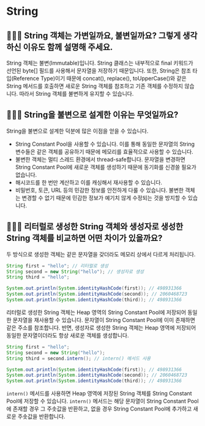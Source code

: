 # String

## 🤷🏻‍♂️ String 객체는 가변일까요, 불변일까요? 그렇게 생각하신 이유도 함께 설명해 주세요.

String 객체는 불변(Immutable)입니다. String 클래스는 내부적으로 final 키워드가 선언된 byte[] 필드를 사용해서 문자열을 저장하기 때문입니다. 또한, String은 참조 타입(Reference Type)이기 때문에 concat(), replace(), toUpperCase()와 같은 String 메서드를 호출하면 새로운 String 객체를 참조하고 기존 객체를 수정하지 않습니다. 따라서 String 객체를 불변하게 유지할 수 있습니다.

## 🤷🏻‍♂️ String을 불변으로 설계한 이유는 무엇일까요?

String을 불변으로 설계한 덕분에 많은 이점을 얻을 수 있습니다.

- String Constant Pool을 사용할 수 있습니다. 이를 통해 동일한 문자열의 String 변수들은 같은 객체를 공유하기 때문에 메모리를 효율적으로 사용할 수 있습니다.
- 불변한 객체는 멀티 스레드 환경에서 thread-safe합니다. 문자열을 변경하면 String Constant Pool에 새로운 객체를 생성하기 때문에 동기화를 신경쓸 필요가 없습니다.
- 해시코드를 한 번만 계산하고 이를 캐싱해서 재사용할 수 있습니다.
- 비밀번호, 토큰, URL 등의 민감한 정보를 안전하게 다룰 수 있습니다. 불변한 객체는 변경할 수 없기 때문에 민감한 정보가 예기치 않게 수정되는 것을 방지할 수 있습니다.

## 🤷🏻‍♂️ 리터럴로 생성한 String 객체와 생성자로 생성한 String 객체를 비교하면 어떤 차이가 있을까요?

두 방식으로 생성한 객체는 같은 문자열을 갖더라도 메모리 상에서 다르게 처리됩니다.

```java
String first = "hello"; // 리터럴로 생성
String second = new String("hello"); // 생성자로 생성
String third = "hello";

System.out.println(System.identityHashCode(first)); // 498931366
System.out.println(System.identityHashCode(second)); // 2060468723
System.out.println(System.identityHashCode(third)); // 498931366
```

리터럴로 생성한 String 객체는 Heap 영역의 String Constant Pool에 저장되어 동일한 문자열을 재사용할 수 있습니다. 문자열이 String Constant Pool에 이미 존재하면 같은 주소를 참조합니다. 반면, 생성자로 생성한 String 객체는 Heap 영역에 저장되어 동일한 문자열이더라도 항상 새로운 객체를 생성합니다.

```java
String first = "hello";
String second = new String("hello");
String third = second.intern(); // intern() 메서드 사용

System.out.println(System.identityHashCode(first)); // 498931366
System.out.println(System.identityHashCode(second)); // 2060468723
System.out.println(System.identityHashCode(third)); // 498931366
```

`intern()` 메서드를 사용하면 Heap 영역에 저장된 String 객체를 String Constant Pool에 저장할 수 있습니다. `intern()` 메서드는 해당 문자열이 String Constant Pool에 존재할 경우 그 주솟값을 반환하고, 없을 경우 String Constant Pool에 추가하고 새로운 주솟값을 반환합니다.